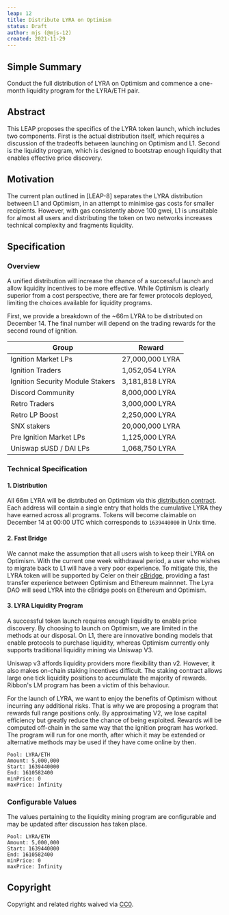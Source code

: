 ```yaml
---
leap: 12
title: Distribute LYRA on Optimism
status: Draft
author: mjs (@mjs-12)
created: 2021-11-29
---
```


<!--You can leave these HTML comments in your merged LEAP and delete the visible duplicate text guides, they will not appear and may be helpful to refer to if you edit it again. This is the suggested template for new LEAPs. Note that a LEAP number will be assigned by an editor. When opening a p ull request to submit your LEAP, please use an abbreviated title in the filename, `leap-draft_title_abbrev.md`. The title should be 44 characters or less.-->

## Simple Summary
<!--"If you can't explain it simply, you don't understand it well enough." Simply describe the outcome the proposed changes intends to achieve. This should be non-technical and accessible to a casual community member.-->
Conduct the full distribution of LYRA on Optimism and commence a one-month liquidity program for the LYRA/ETH pair.

## Abstract
<!--A short (~200 word) description of the proposed change, the abstract should clearly describe the proposed change. This is what *will* be done if the LEAP is implemented, not *why* it should be done or *how* it will be done. If the LEAP proposes deploying a new contract, write, "we propose to deploy a new contract that will do x".-->
This LEAP proposes the specifics of the LYRA token launch, which includes two components. First is the actual distribution itself, which requires a discussion of the tradeoffs between launching on Optimism and L1. Second is the liquidity program, which is designed to bootstrap enough liquidity that enables effective price discovery.

##  Motivation
<!--This is the problem statement. This is the *why* of the LEAP. It should clearly explain *why* the current state of the protocol is inadequate.  It is critical that you explain *why* the change is needed, if the LEAP proposes changing how something is calculated, you must address *why* the current calculation is innaccurate or wrong. This is not the place to describe how the LEAP will address the issue!-->
The current plan outlined in [LEAP-8] separates the LYRA distribution between L1 and Optimism, in an attempt to minimise gas costs for smaller recipients. However, with gas consistently above 100 gwei, L1 is unsuitable for almost all users and distributing the token on two networks increases technical complexity and fragments liquidity. 

## Specification

<!--The specification should describe the syntax and semantics of any new feature, there are five sections
1. Overview
2. Rationale
3. Technical Specification
4. Test Cases
5. Configurable Values
-->

### Overview
<!--This is a high level overview of *how* the LEAP will solve the problem. The overview should clearly describe how the new feature will be implemented.-->
A unified distribution will increase the chance of a successful launch and allow liquidity incentives to be more effective. While Optimism is clearly superior from a cost perspective, there are far fewer protocols deployed, limiting the choices available for liquidity programs.

First, we provide a breakdown of the ~66m LYRA to be distributed on December 14. The final number will depend on the trading rewards for the second round of ignition.

| Group  | Reward      |
| ----------- | ----------- |
| Ignition Market LPs | 27,000,000 LYRA |
| Ignition Traders | 1,052,054 LYRA |
| Ignition Security Module Stakers | 3,181,818 LYRA |
| Discord Community | 8,000,000 LYRA |
| Retro Traders | 3,000,000 LYRA|
| Retro LP Boost | 2,250,000 LYRA |
| SNX stakers | 20,000,000 LYRA |
| Pre Ignition Market LPs | 1,125,000 LYRA |
| Uniswap sUSD / DAI LPs | 1,068,750 LYRA |

### Technical Specification
<!--The technical specification should outline the public API of the changes proposed. That is, changes to any of the interfaces Lyra currently exposes or the creations of new ones.-->

#### 1. Distribution
All 66m LYRA will be distributed on Optimism via this [distribution contract](https://github.com/lyra-finance/lyra-governance/blob/master/contracts/token/LyraDistributor.sol). Each address will contain a single entry that holds the cumulative LYRA they have earned across all programs. Tokens will become claimable on December 14 at 00:00 UTC which corresponds to `1639440000` in Unix time.

#### 2. Fast Bridge
We cannot make the assumption that all users wish to keep their LYRA on Optimism. With the current one week withdrawal period, a user who wishes to migrate back to L1 will have a very poor experience. To mitigate this, the LYRA token will be supported by Celer on their [cBridge](https://cbridge.celer.network/#/transfer), providing a fast transfer experience between Optimism and Ethereum mainnnet. The Lyra DAO will seed LYRA into the cBridge pools on Ethereum and Optimism.

#### 3. LYRA Liquidity Program

A successful token launch requires enough liquidity to enable price discovery. By choosing to launch on Optimism, we are limited in the methods at our disposal. On L1, there are innovative bonding models that enable protocols to purchase liquidity, whereas Optimism currently only supports traditional liquidity mining via Uniswap V3.

Uniswap v3 affords liquidity providers more flexibility than v2. However, it also makes on-chain staking incentives difficult. The staking contract allows large one tick liquidity positions to accumulate the majority of rewards. Ribbon's LM program has been a victim of this behaviour.

For the launch of LYRA, we want to enjoy the benefits of Optimism without incurring any additional risks. That is why we are proposing a program that rewards full range positions only. By approximating V2, we lose capital efficiency but greatly reduce the chance of being exploited. Rewards will be computed off-chain in the same way that the ignition program has worked. The program will run for one month, after which it may be extended or alternative methods may be used if they have come online by then.

```
Pool: LYRA/ETH
Amount: 5,000,000
Start: 1639440000
End: 1610582400
minPrice: 0
maxPrice: Infinity
```

### Configurable Values
<!--Please list all values configurable under this implementation.-->
The values pertaining to the liquidity mining program are configurable and may be updated after discussion has taken place.

```
Pool: LYRA/ETH
Amount: 5,000,000
Start: 1639440000
End: 1610582400
minPrice: 0
maxPrice: Infinity
```

## Copyright
Copyright and related rights waived via [CC0](https://creativecommons.org/publicdomain/zero/1.0/).
